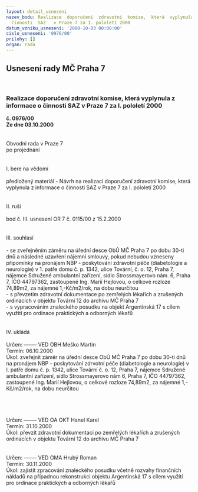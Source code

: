 ```yaml
---
layout: detail_usneseni
nazev_bodu: Realizace  doporučení  zdravotní  komise,  která  vyplynula  z  informace  o
  činnosti  SAZ   v Praze 7 za I. pololetí 2000
datum_vzniku_usneseni: '2000-10-03 00:00:00'
cislo_usneseni: '0976/00'
prilohy: []
organ: rada
---
```

<div id="ucUsn_pList" class="usn">
	<span><h2>Usnesení rady MČ Praha 7 </h2>
<br></span><div class="standBody">
<span><h3>Realizace  doporučení  zdravotní  komise,  která  vyplynula  z  informace  o činnosti  SAZ   v Praze 7 za I. pololetí 2000</h3></span><div class="center">
		<strong>č. 0976/00</strong><br>
	</div>
<div class="center">
		<strong>Ze dne 03.10.2000</strong><br><br>
	</div>
<br>Obvodní rada v Praze 7<br>po projednání<br><br><br>I.	bere na vědomí<br><br> předložený materiál - Návrh na realizaci doporučení zdravotní komise, která vyplynula z informace o činnosti  SAZ v Praze 7 za I. pololetí 2000<br><br><br>II.	ruší<br><br>bod č. III. usnesení OR 7 č. 0115/00 z 15.2.2000<br><br><br>III.	souhlasí <br><br>- se zveřejněním záměru na úřední desce ObÚ MČ Praha 7 po dobu 30-ti dnů a následné uzavření   nájemní smlouvy, pokud nebudou vzneseny připomínky na pronájem NBP - poskytování zdravotní   péče (diabetologie a neurologie) v 1. patře domu č. p. 1342, ulice Tovární, č. o. 12, Praha 7, nájemce    Sdružené ambulantní zařízení, sídlo Strossmayerovo nám. 6, Praha 7, IČO 44797362, zastoupené Ing.   Marií Hejlovou, o celkové rozloze 74,89m2, za nájemné 1,-Kč/m2/rok, na dobu neurčitou<br>- s převzetím zdravotní dokumentace po zemřelých lékařích a zrušených ordinacích v objektu Tovární  12 do archivu MČ Praha 7<br>- s   vypracováním   znaleckého  posudku  na   objekt  Argentinská  17  s  cílem  využití  pro  ordinace  praktických a odborných lékařů <br><br><br>IV.	ukládá<br><br> Určen:	–––––	VED OBH Meško Martin<br>Termín: 06.10.2000<br>Úkol:	zveřejnit záměr na úřední desce ObÚ MČ Praha 7 po dobu 30-ti dnů na pronájem NBP - poskytování zdrvotní péče (diabetologie a neurologie) v I. patře domu č. p. 1342, ulice Tovární č. o. 12, Praha 7, nájemce Sdružené ambulantní zařízení, sídlo Strossmayerovo nám 6, Praha 7, IČO 44797362, zastoupené Ing. Marií Hejlovou, o celkové rozloze 74,89m2, za nájemné 1,-Kč/m2/rok, na dobu neurčitou<br>  <br><br><br><br> Určen:	–––––	VED OA OKT Hanel Karel<br>Termín: 31.10.2000<br>Úkol:	převzít zdravotní dokumentaci po zemřelých lékařích a zrušených ordinacích v objektu Tovární 12 do archivu MČ Praha 7<br> <br><br> Určen:	–––––	VED OMA Hrubý Roman<br>Termín: 30.11.2000<br>Úkol:	zajistit zpracování znaleckého posudku včetně rozvahy finančních nákladů na případnou rekonstrukci objektu Argentinská 17 s cílem využití pro ordinace praktických a odborných lékařů <br> <br><br><br><br> </div>
</div>
